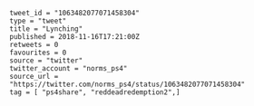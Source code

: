 ```
tweet_id = "1063482077071458304"
type = "tweet"
title = "Lynching"
published = 2018-11-16T17:21:00Z
retweets = 0
favourites = 0
source = "twitter"
twitter_account = "norms_ps4"
source_url = "https://twitter.com/norms_ps4/status/1063482077071458304"
tag = [ "ps4share", "reddeadredemption2",]
```

<p class='image'><img src='https://mnf.m17s.net/2018/11/16/DsI_T7JXcAIuPh8.jpg' alt=''></p>

